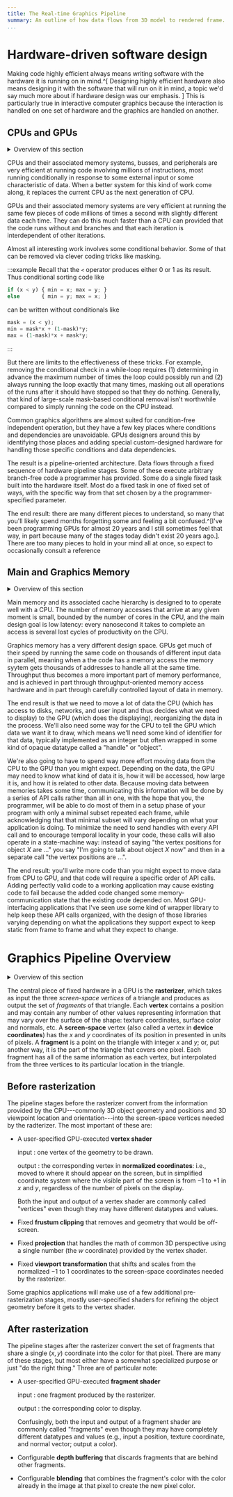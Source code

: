 ```yaml
---
title: The Real-time Graphics Pipeline
summary: An outline of how data flows from 3D model to rendered frame.
...
```


# Hardware-driven software design

Making code highly efficient always means writing software with the hardware it is running on in mind.^[
    Designing highly efficient hardware also means designing it with the software that will run on it in mind, a topic we'd say much more about if hardware design was our emphasis.
]
This is particularly true in interactive computer graphics
because the interaction is handled on one set of hardware
and the graphics are handled on another.

## CPUs and GPUs

<details class="tldr"><summary>Overview of this section</summary>

**CPUs** are good at branching and dependencies, and OK at repetition.

**GPUs** are great at repeating the same code on many independent data, but awful at branching and dependencies. They use many-part hardware-specified pipelines to bypass enough of those limitations to render graphics.

</details>

CPUs and their associated memory systems, busses, and peripherals are very efficient at running code involving millions of instructions, most running conditionally in response to some external input or some characteristic of data. When a better system for this kind of work come along, it replaces the current CPU as the next generation of CPU.

GPUs and their associated memory systems are very efficient at running the same few pieces of code millions of times a second with slightly different data each time. They can do this much faster than a CPU can provided that the code runs without and branches and that each iteration is interdependent of other iterations.

Almost all interesting work involves some conditional behavior.
Some of that can be removed via clever coding tricks like masking.

:::example
Recall that the `<` operator produces either 0 or 1 as its result.
Thus conditional sorting code like

```js
if (x < y) { min = x; max = y; }
else       { min = y; max = x; }
```

can be written without conditionals like

```js
mask = (x < y);
min = mask*x + (1-mask)*y;
max = (1-mask)*x + mask*y;
```
:::

But there are limits to the effectiveness of these tricks.
For example, removing the conditional check in a while-loop requires (1) determining in advance the maximum number of times the loop could possibly run and (2) always running the loop exactly that many times, masking out all operations of the runs after it should have stopped so that they do nothing.
Generally, that kind of large-scale mask-based conditional removal isn't worthwhile compared to simply running the code on the CPU instead.

Common graphics algorithms are almost suited for condition-free independent operation, but they have a few key places where conditions and dependencies are unavoidable.
GPUs designers around this by identifying those places and adding special custom-designed hardware for handling those specific conditions and data dependencies.

The result is a pipeline-oriented architecture.
Data flows through a fixed sequence of hardware pipeline stages.
Some of these execute arbitrary branch-free code a programmer has provided.
Some do a single fixed task built into the hardware itself.
Most do a fixed task in one of fixed set of ways, with the specific way from that set chosen by a the programmer-specified parameter.

The end result: there are many different pieces to understand, so many that you'll likely spend months forgetting some and feeling a bit confused.^[I've been programming GPUs for almost 20 years and I still sometimes feel that way, in part because many of the stages today didn't exist 20 years ago.]. There are too many pieces to hold in your mind all at once, so expect to occasionally consult a reference

## Main and Graphics Memory

<details class="tldr"><summary>Overview of this section</summary>
**Main memory** can have any organization but only a few accesses per cycle.

**Graphics memory** can support thousands of accesses per cycle, but has to be laid out carefully to support that.

APIs to move data from main memory to graphics memory use a state-machine model for efficiency and flexibility, but that also makes them verbose and picky.
</details>

Main memory and its associated cache hierarchy is designed to to operate well with a CPU.
The number of memory accesses that arrive at any given moment is small, bounded by the number of cores in the CPU, and the main design goal is low latency: every nanosecond it takes to complete an access is several lost cycles of productivity on the CPU.

Graphics memory has a very different design space.
GPUs get much of their speed by running the same code on thousands of different input data in parallel, meaning when a the code has a memory access the memory syytem gets thousands of addresses to handle all at the same time.
Throughput thus becomes a more important part of memory performance,
and is achieved in part through throughput-oriented memory access hardware
and in part through carefully controlled layout of data in memory.

The end result is that we need to move a lot of data the CPU (which has access to disks, networks, and user input and thus decides what we need to display) to the GPU (which does the displaying), reorganizing the data in the process.
We'll also need some way for the CPU to tell the GPU which data we want it to draw, which means we'll need some kind of identifier for that data, typically implemented as an integer but often wrapped in some kind of opaque datatype called a "handle" or "object".

We're also going to have to spend way more effort moving data from the CPU to the GPU than you might expect.
Depending on the data, the GPU may need to know what kind of data it is, how it will be accessed, how large it is, and how it is related to other data.
Because moving data between memories takes some time, communicating this information will be done by a series of API calls rather than all in one,
with the hope that you, the programmer, will be able to do most of them in a setup phase of your program with only a minimal subset repeated each frame,
while acknowledging that that minimal subset will vary depending on what your application is doing.
To minimize the need to send handles with every API call and to encourage temporal locality in your code, these calls will also operate in a state-machine way: instead of saying "the vertex positions for object *X* are ..." you say "I'm going to talk about object *X* now" and then in a separate call "the vertex positions are ...".

The end result: you'll write more code than you might expect to move data from CPU to GPU, and that code will require a specific order of API calls.
Adding perfectly valid code to a working application may cause existing code to fail because the added code changed some memory-communication state that the existing code depended on.
Most GPU-interfacing applications that I've seen use some kind of wrapper library to help keep these API calls organized, with the design of those libraries varying depending on what the applications they support expect to keep static from frame to frame and what they expect to change.


# Graphics Pipeline Overview

<details class="tldr"><summary>Overview of this section</summary>

On the GPU, data flows as follows:

1. a vertex shader you write moves vertices around
2. built-in hardware steps move them some more
3. built-in rasterizer hardware finds the pixels each triangle covers; one pixel of one triangle is called a fragment
4. a fragment shader you write picks a color for the fragment
5. a series of parameterizable hardware steps discards some fragments and combines others into a final color for each pixel

</details>

The central piece of fixed hardware in a GPU is the **rasterizer**, which takes as input the three *screen-space* *vertices* of a triangle and produces as output the set of *fragments* of that triangle.
Each **vertex** contains a position and may contain any number of other values representing information that may vary over the surface of the shape: texture coordinates, surface color and normals, etc.
A **screen-space** vertex (also called a vertex in **device coordinates**) has the $x$ and $y$ coordinates of its position in presented in units of pixels.
A **fragment** is a point on the triangle with integer $x$ and $y$;
or, put another way, it is the part of the triangle that covers one pixel.
Each fragment has all of the same information as each vertex, but interpolated from the three vertices to its particular location in the triangle.

## Before rasterization

The pipeline stages before the rasterizer convert from the information provided by the CPU---commonly 3D object geometry and positions and 3D viewpoint location and orientation---into the screen-space vertices needed by the radterizer.
The most important of these are:

* A user-specified GPU-executed **vertex shader**
    
    input
    :   one vertex of the geometry to be drawn.
    
    output
    :   the corresponding vertex in **normalized coordinates**:
        i.e., moved to where it should appear on the screen,
        but in simplified coordinate system where the visible part of the screen is from $-1$ to $+1$ in $x$ and $y$, regardless of the number of pixels on the display.

    Both the input and output of a vertex shader are commonly called "vertices" even though they may have different datatypes and values.

* Fixed **frustum clipping** that removes and geometry that would be off-screen.

* Fixed **projection** that handles the math of common 3D perspective using a single number (the $w$ coordinate) provided by the vertex shader.

* Fixed **viewport transformation** that shifts and scales from the normalized $-1$ to $1$ coordinates to the screen-space coordinates needed by the rasterizer.

Some graphics applications will make use of a few additional pre-rasterization stages, mostly user-specified shaders for refining the object geometry before it gets to the vertex shader.

## After rasterization

The pipeline stages after the rasterizer convert the set of fragments that share a single $(x,y)$ coordinate into the color for that pixel.
There are many of these stages, but most either have a somewhat specialized purpose or just "do the right thing."
Three are of particular note:

* A user-specified GPU-executed **fragment shader**
    
    input
    :   one fragment produced by the rasterizer.
    
    output
    :   the corresponding color to display.
    
    Confusingly, both the input and output of a fragment shader are commonly called "fragments" even though they may have completely different datatypes and values (e.g., input a position, texture coordinate, and normal vector; output a color).

* Configurable **depth buffering** that discards fragments that are behind other fragments.

* Configurable **blending** that combines the fragment's color with the color already in the image at that pixel to create the new pixel color.
